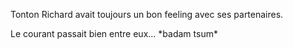 Tonton Richard avait toujours un bon feeling avec ses partenaires.

Le courant passait bien entre eux… \*badam tsum\*
